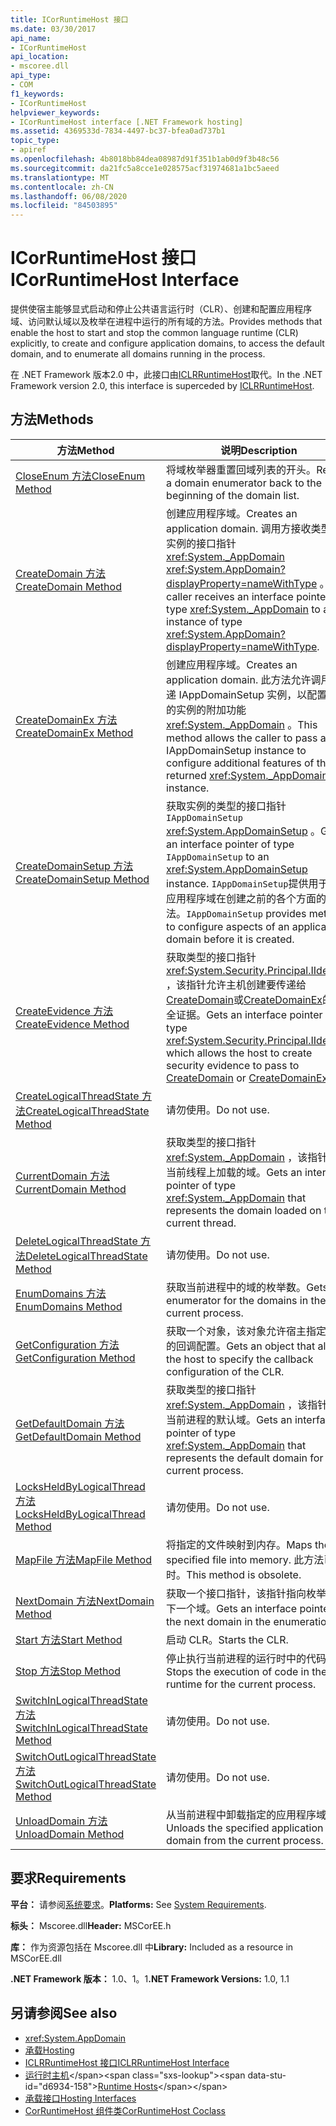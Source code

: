 ```yaml
---
title: ICorRuntimeHost 接口
ms.date: 03/30/2017
api_name:
- ICorRuntimeHost
api_location:
- mscoree.dll
api_type:
- COM
f1_keywords:
- ICorRuntimeHost
helpviewer_keywords:
- ICorRuntimeHost interface [.NET Framework hosting]
ms.assetid: 4369533d-7834-4497-bc37-bfea0ad737b1
topic_type:
- apiref
ms.openlocfilehash: 4b8018bb84dea08987d91f351b1ab0d9f3b48c56
ms.sourcegitcommit: da21fc5a8cce1e028575acf31974681a1bc5aeed
ms.translationtype: MT
ms.contentlocale: zh-CN
ms.lasthandoff: 06/08/2020
ms.locfileid: "84503895"
---
```

# <a name="icorruntimehost-interface"></a><span data-ttu-id="d6934-102">ICorRuntimeHost 接口</span><span class="sxs-lookup"><span data-stu-id="d6934-102">ICorRuntimeHost Interface</span></span>
<span data-ttu-id="d6934-103">提供使宿主能够显式启动和停止公共语言运行时（CLR）、创建和配置应用程序域、访问默认域以及枚举在进程中运行的所有域的方法。</span><span class="sxs-lookup"><span data-stu-id="d6934-103">Provides methods that enable the host to start and stop the common language runtime (CLR) explicitly, to create and configure application domains, to access the default domain, and to enumerate all domains running in the process.</span></span>  
  
 <span data-ttu-id="d6934-104">在 .NET Framework 版本2.0 中，此接口由[ICLRRuntimeHost](iclrruntimehost-interface.md)取代。</span><span class="sxs-lookup"><span data-stu-id="d6934-104">In the .NET Framework version 2.0, this interface is superceded by [ICLRRuntimeHost](iclrruntimehost-interface.md).</span></span>  
  
## <a name="methods"></a><span data-ttu-id="d6934-105">方法</span><span class="sxs-lookup"><span data-stu-id="d6934-105">Methods</span></span>  
  
|<span data-ttu-id="d6934-106">方法</span><span class="sxs-lookup"><span data-stu-id="d6934-106">Method</span></span>|<span data-ttu-id="d6934-107">说明</span><span class="sxs-lookup"><span data-stu-id="d6934-107">Description</span></span>|  
|------------|-----------------|  
|[<span data-ttu-id="d6934-108">CloseEnum 方法</span><span class="sxs-lookup"><span data-stu-id="d6934-108">CloseEnum Method</span></span>](icorruntimehost-closeenum-method.md)|<span data-ttu-id="d6934-109">将域枚举器重置回域列表的开头。</span><span class="sxs-lookup"><span data-stu-id="d6934-109">Resets a domain enumerator back to the beginning of the domain list.</span></span>|  
|[<span data-ttu-id="d6934-110">CreateDomain 方法</span><span class="sxs-lookup"><span data-stu-id="d6934-110">CreateDomain Method</span></span>](icorruntimehost-createdomain-method.md)|<span data-ttu-id="d6934-111">创建应用程序域。</span><span class="sxs-lookup"><span data-stu-id="d6934-111">Creates an application domain.</span></span> <span data-ttu-id="d6934-112">调用方接收类型为的实例的接口指针 <xref:System._AppDomain> <xref:System.AppDomain?displayProperty=nameWithType> 。</span><span class="sxs-lookup"><span data-stu-id="d6934-112">The caller receives an interface pointer of type <xref:System._AppDomain> to an instance of type <xref:System.AppDomain?displayProperty=nameWithType>.</span></span>|  
|[<span data-ttu-id="d6934-113">CreateDomainEx 方法</span><span class="sxs-lookup"><span data-stu-id="d6934-113">CreateDomainEx Method</span></span>](icorruntimehost-createdomainex-method.md)|<span data-ttu-id="d6934-114">创建应用程序域。</span><span class="sxs-lookup"><span data-stu-id="d6934-114">Creates an application domain.</span></span> <span data-ttu-id="d6934-115">此方法允许调用方传递 IAppDomainSetup 实例，以配置返回的实例的附加功能 <xref:System._AppDomain> 。</span><span class="sxs-lookup"><span data-stu-id="d6934-115">This method allows the caller to pass an IAppDomainSetup instance to configure additional features of the returned <xref:System._AppDomain> instance.</span></span>|  
|[<span data-ttu-id="d6934-116">CreateDomainSetup 方法</span><span class="sxs-lookup"><span data-stu-id="d6934-116">CreateDomainSetup Method</span></span>](icorruntimehost-createdomainsetup-method.md)|<span data-ttu-id="d6934-117">获取实例的类型的接口指针 `IAppDomainSetup` <xref:System.AppDomainSetup> 。</span><span class="sxs-lookup"><span data-stu-id="d6934-117">Gets an interface pointer of type `IAppDomainSetup` to an <xref:System.AppDomainSetup> instance.</span></span> <span data-ttu-id="d6934-118">`IAppDomainSetup`提供用于配置应用程序域在创建之前的各个方面的方法。</span><span class="sxs-lookup"><span data-stu-id="d6934-118">`IAppDomainSetup` provides methods to configure aspects of an application domain before it is created.</span></span>|  
|[<span data-ttu-id="d6934-119">CreateEvidence 方法</span><span class="sxs-lookup"><span data-stu-id="d6934-119">CreateEvidence Method</span></span>](icorruntimehost-createevidence-method.md)|<span data-ttu-id="d6934-120">获取类型的接口指针 <xref:System.Security.Principal.IIdentity> ，该指针允许主机创建要传递给[CreateDomain](icorruntimehost-createdomain-method.md)或[CreateDomainEx](icorruntimehost-createdomainex-method.md)的安全证据。</span><span class="sxs-lookup"><span data-stu-id="d6934-120">Gets an interface pointer of type <xref:System.Security.Principal.IIdentity>, which allows the host to create security evidence to pass to [CreateDomain](icorruntimehost-createdomain-method.md) or [CreateDomainEx](icorruntimehost-createdomainex-method.md).</span></span>|  
|[<span data-ttu-id="d6934-121">CreateLogicalThreadState 方法</span><span class="sxs-lookup"><span data-stu-id="d6934-121">CreateLogicalThreadState Method</span></span>](icorruntimehost-createlogicalthreadstate-method.md)|<span data-ttu-id="d6934-122">请勿使用。</span><span class="sxs-lookup"><span data-stu-id="d6934-122">Do not use.</span></span>|  
|[<span data-ttu-id="d6934-123">CurrentDomain 方法</span><span class="sxs-lookup"><span data-stu-id="d6934-123">CurrentDomain Method</span></span>](icorruntimehost-currentdomain-method.md)|<span data-ttu-id="d6934-124">获取类型的接口指针 <xref:System._AppDomain> ，该指针表示当前线程上加载的域。</span><span class="sxs-lookup"><span data-stu-id="d6934-124">Gets an interface pointer of type <xref:System._AppDomain> that represents the domain loaded on the current thread.</span></span>|  
|[<span data-ttu-id="d6934-125">DeleteLogicalThreadState 方法</span><span class="sxs-lookup"><span data-stu-id="d6934-125">DeleteLogicalThreadState Method</span></span>](icorruntimehost-deletelogicalthreadstate-method.md)|<span data-ttu-id="d6934-126">请勿使用。</span><span class="sxs-lookup"><span data-stu-id="d6934-126">Do not use.</span></span>|  
|[<span data-ttu-id="d6934-127">EnumDomains 方法</span><span class="sxs-lookup"><span data-stu-id="d6934-127">EnumDomains Method</span></span>](icorruntimehost-enumdomains-method.md)|<span data-ttu-id="d6934-128">获取当前进程中的域的枚举数。</span><span class="sxs-lookup"><span data-stu-id="d6934-128">Gets an enumerator for the domains in the current process.</span></span>|  
|[<span data-ttu-id="d6934-129">GetConfiguration 方法</span><span class="sxs-lookup"><span data-stu-id="d6934-129">GetConfiguration Method</span></span>](icorruntimehost-getconfiguration-method.md)|<span data-ttu-id="d6934-130">获取一个对象，该对象允许宿主指定 CLR 的回调配置。</span><span class="sxs-lookup"><span data-stu-id="d6934-130">Gets an object that allows the host to specify the callback configuration of the CLR.</span></span>|  
|[<span data-ttu-id="d6934-131">GetDefaultDomain 方法</span><span class="sxs-lookup"><span data-stu-id="d6934-131">GetDefaultDomain Method</span></span>](icorruntimehost-getdefaultdomain-method.md)|<span data-ttu-id="d6934-132">获取类型的接口指针 <xref:System._AppDomain> ，该指针表示当前进程的默认域。</span><span class="sxs-lookup"><span data-stu-id="d6934-132">Gets an interface pointer of type <xref:System._AppDomain> that represents the default domain for the current process.</span></span>|  
|[<span data-ttu-id="d6934-133">LocksHeldByLogicalThread 方法</span><span class="sxs-lookup"><span data-stu-id="d6934-133">LocksHeldByLogicalThread Method</span></span>](icorruntimehost-locksheldbylogicalthread-method.md)|<span data-ttu-id="d6934-134">请勿使用。</span><span class="sxs-lookup"><span data-stu-id="d6934-134">Do not use.</span></span>|  
|[<span data-ttu-id="d6934-135">MapFile 方法</span><span class="sxs-lookup"><span data-stu-id="d6934-135">MapFile Method</span></span>](icorruntimehost-mapfile-method.md)|<span data-ttu-id="d6934-136">将指定的文件映射到内存。</span><span class="sxs-lookup"><span data-stu-id="d6934-136">Maps the specified file into memory.</span></span> <span data-ttu-id="d6934-137">此方法已过时。</span><span class="sxs-lookup"><span data-stu-id="d6934-137">This method is obsolete.</span></span>|  
|[<span data-ttu-id="d6934-138">NextDomain 方法</span><span class="sxs-lookup"><span data-stu-id="d6934-138">NextDomain Method</span></span>](icorruntimehost-nextdomain-method.md)|<span data-ttu-id="d6934-139">获取一个接口指针，该指针指向枚举中的下一个域。</span><span class="sxs-lookup"><span data-stu-id="d6934-139">Gets an interface pointer to the next domain in the enumeration.</span></span>|  
|[<span data-ttu-id="d6934-140">Start 方法</span><span class="sxs-lookup"><span data-stu-id="d6934-140">Start Method</span></span>](icorruntimehost-start-method.md)|<span data-ttu-id="d6934-141">启动 CLR。</span><span class="sxs-lookup"><span data-stu-id="d6934-141">Starts the CLR.</span></span>|  
|[<span data-ttu-id="d6934-142">Stop 方法</span><span class="sxs-lookup"><span data-stu-id="d6934-142">Stop Method</span></span>](icorruntimehost-stop-method.md)|<span data-ttu-id="d6934-143">停止执行当前进程的运行时中的代码。</span><span class="sxs-lookup"><span data-stu-id="d6934-143">Stops the execution of code in the runtime for the current process.</span></span>|  
|[<span data-ttu-id="d6934-144">SwitchInLogicalThreadState 方法</span><span class="sxs-lookup"><span data-stu-id="d6934-144">SwitchInLogicalThreadState Method</span></span>](icorruntimehost-switchinlogicalthreadstate-method.md)|<span data-ttu-id="d6934-145">请勿使用。</span><span class="sxs-lookup"><span data-stu-id="d6934-145">Do not use.</span></span>|  
|[<span data-ttu-id="d6934-146">SwitchOutLogicalThreadState 方法</span><span class="sxs-lookup"><span data-stu-id="d6934-146">SwitchOutLogicalThreadState Method</span></span>](icorruntimehost-switchoutlogicalthreadstate-method.md)|<span data-ttu-id="d6934-147">请勿使用。</span><span class="sxs-lookup"><span data-stu-id="d6934-147">Do not use.</span></span>|  
|[<span data-ttu-id="d6934-148">UnloadDomain 方法</span><span class="sxs-lookup"><span data-stu-id="d6934-148">UnloadDomain Method</span></span>](icorruntimehost-unloaddomain-method.md)|<span data-ttu-id="d6934-149">从当前进程中卸载指定的应用程序域。</span><span class="sxs-lookup"><span data-stu-id="d6934-149">Unloads the specified application domain from the current process.</span></span>|  
  
## <a name="requirements"></a><span data-ttu-id="d6934-150">要求</span><span class="sxs-lookup"><span data-stu-id="d6934-150">Requirements</span></span>  
 <span data-ttu-id="d6934-151">**平台：** 请参阅[系统要求](../../get-started/system-requirements.md)。</span><span class="sxs-lookup"><span data-stu-id="d6934-151">**Platforms:** See [System Requirements](../../get-started/system-requirements.md).</span></span>  
  
 <span data-ttu-id="d6934-152">**标头：** Mscoree.dll</span><span class="sxs-lookup"><span data-stu-id="d6934-152">**Header:** MSCorEE.h</span></span>  
  
 <span data-ttu-id="d6934-153">**库：** 作为资源包括在 Mscoree.dll 中</span><span class="sxs-lookup"><span data-stu-id="d6934-153">**Library:** Included as a resource in MSCorEE.dll</span></span>  
  
 <span data-ttu-id="d6934-154">**.NET Framework 版本：** 1.0、1。1</span><span class="sxs-lookup"><span data-stu-id="d6934-154">**.NET Framework Versions:** 1.0, 1.1</span></span>  
  
## <a name="see-also"></a><span data-ttu-id="d6934-155">另请参阅</span><span class="sxs-lookup"><span data-stu-id="d6934-155">See also</span></span>

- <xref:System.AppDomain>
- [<span data-ttu-id="d6934-156">承载</span><span class="sxs-lookup"><span data-stu-id="d6934-156">Hosting</span></span>](index.md)
- [<span data-ttu-id="d6934-157">ICLRRuntimeHost 接口</span><span class="sxs-lookup"><span data-stu-id="d6934-157">ICLRRuntimeHost Interface</span></span>](iclrruntimehost-interface.md)
- <span data-ttu-id="d6934-158">[运行时主机](https://docs.microsoft.com/previous-versions/dotnet/netframework-4.0/a51xd4ze(v=vs.100))</span><span class="sxs-lookup"><span data-stu-id="d6934-158">[Runtime Hosts](https://docs.microsoft.com/previous-versions/dotnet/netframework-4.0/a51xd4ze(v=vs.100))</span></span>
- [<span data-ttu-id="d6934-159">承载接口</span><span class="sxs-lookup"><span data-stu-id="d6934-159">Hosting Interfaces</span></span>](hosting-interfaces.md)
- [<span data-ttu-id="d6934-160">CorRuntimeHost 组件类</span><span class="sxs-lookup"><span data-stu-id="d6934-160">CorRuntimeHost Coclass</span></span>](corruntimehost-coclass.md)
